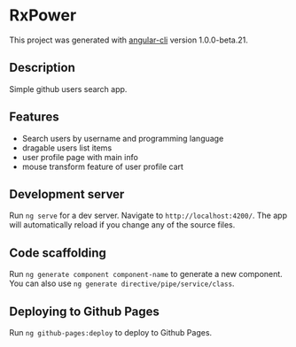# RxPower

This project was generated with [angular-cli](https://github.com/angular/angular-cli) version 1.0.0-beta.21.

## Description

Simple github users search app. 

## Features

- Search users by username and programming language
- dragable users list items
- user profile page with main info
- mouse transform feature of user profile cart 

## Development server

Run `ng serve` for a dev server. Navigate to `http://localhost:4200/`. The app will automatically reload if you change any of the source files.

## Code scaffolding

Run `ng generate component component-name` to generate a new component. You can also use `ng generate directive/pipe/service/class`.

## Deploying to Github Pages

Run `ng github-pages:deploy` to deploy to Github Pages.

